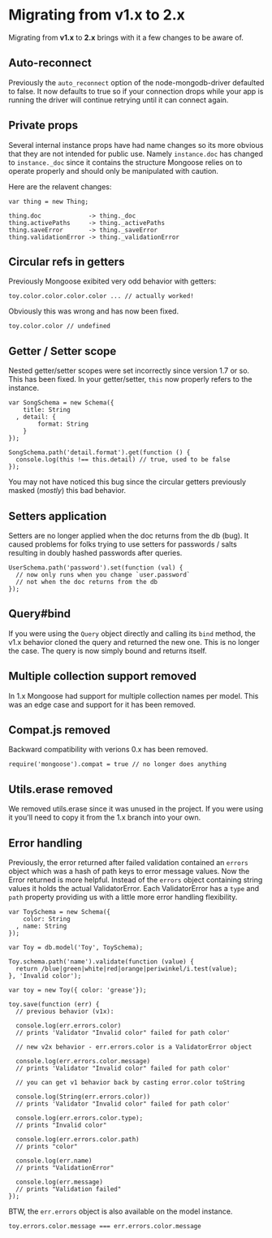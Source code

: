 
Migrating from v1.x to 2.x
==========================

Migrating from __v1.x__ to __2.x__ brings with it a few changes to be aware of.

## Auto-reconnect

Previously the `auto_reconnect` option of the node-mongodb-driver defaulted to false. It now defaults to true so if your connection drops while your app is running the driver will continue retrying until it can connect again.

## Private props

Several internal instance props have had name changes so its more obvious that they are not intended for public use. Namely `instance.doc` has changed to `instance._doc` since it contains the structure Mongoose relies on to operate properly and should only be manipulated with caution.

Here are the relavent changes:

    var thing = new Thing;

    thing.doc             -> thing._doc
    thing.activePaths     -> thing._activePaths
    thing.saveError       -> thing._saveError
    thing.validationError -> thing._validationError

## Circular refs in getters

Previously Mongoose exibited very odd behavior with getters:

    toy.color.color.color.color ... // actually worked!

Obviously this was wrong and has now been fixed.

    toy.color.color // undefined

## Getter / Setter scope

Nested getter/setter scopes were set incorrectly since version 1.7 or so. This has been fixed. In your getter/setter, `this` now properly refers to the instance.

    var SongSchema = new Schema({
        title: String
      , detail: {
            format: String
        }
    });

    SongSchema.path('detail.format').get(function () {
      console.log(this !== this.detail) // true, used to be false
    });

You may not have noticed this bug since the circular getters previously masked (_mostly_) this bad behavior.

## Setters application

Setters are no longer applied when the doc returns from the db (bug). It caused problems for folks trying to use setters for passwords / salts resulting in doubly hashed passwords after queries.

    UserSchema.path('password').set(function (val) {
      // now only runs when you change `user.password`
      // not when the doc returns from the db
    });

## Query#bind

If you were using the `Query` object directly and calling its `bind` method, the v1.x behavior cloned the query and returned the new one. This is no longer the case. The query is now simply bound and returns itself.

## Multiple collection support removed

In 1.x Mongoose had support for multiple collection names per model. This was an edge case and support for it has been removed.

## Compat.js removed

Backward compatibility with verions 0.x has been removed.

    require('mongoose').compat = true // no longer does anything

## Utils.erase removed

We removed utils.erase since it was unused in the project. If you were using it you'll need to copy it from the 1.x branch into your own.

## Error handling

Previously, the error returned after failed validation contained an `errors` object which was a hash of path keys to error message values. Now the Error returned is more helpful. Instead of the `errors` object containing string values it holds the actual ValidatorError. Each ValidatorError has a `type` and `path` property providing us with a little more error handling flexibility.

    var ToySchema = new Schema({
        color: String
      , name: String
    });

    var Toy = db.model('Toy', ToySchema);

    Toy.schema.path('name').validate(function (value) {
      return /blue|green|white|red|orange|periwinkel/i.test(value);
    }, 'Invalid color');

    var toy = new Toy({ color: 'grease'});

    toy.save(function (err) {
      // previous behavior (v1x):

      console.log(err.errors.color)
      // prints 'Validator "Invalid color" failed for path color'

      // new v2x behavior - err.errors.color is a ValidatorError object

      console.log(err.errors.color.message)
      // prints 'Validator "Invalid color" failed for path color'

      // you can get v1 behavior back by casting error.color toString

      console.log(String(err.errors.color))
      // prints 'Validator "Invalid color" failed for path color'

      console.log(err.errors.color.type);
      // prints "Invalid color"

      console.log(err.errors.color.path)
      // prints "color"

      console.log(err.name)
      // prints "ValidationError"

      console.log(err.message)
      // prints "Validation failed"
    });

BTW, the `err.errors` object is also available on the model instance.

    toy.errors.color.message === err.errors.color.message


